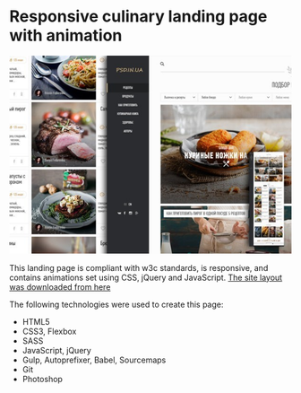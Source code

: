 **Responsive culinary landing page with animation**
=================

![screenshot of sample](Sample.jpg)

This landing page is compliant with w3c standards, is responsive, and contains animations set using CSS, jQuery and JavaScript.
[The site layout was downloaded from here](https://psd.in.ua/maket-dlya-sayta-kulinarnyih-retseptov/)

The following technologies were used to create this page:
* HTML5
* CSS3, Flexbox
* SASS
* JavaScript, jQuery
* Gulp, Autoprefixer, Babel, Sourcemaps
* Git
* Photoshop